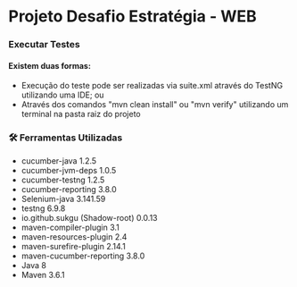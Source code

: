 # Projeto Desafio Estratégia - WEB

### Executar Testes

#### Existem duas formas:

 - Execução do teste pode ser realizadas via suite.xml através do TestNG utilizando uma IDE; ou
 - Através dos comandos "mvn clean install" ou "mvn verify" utilizando um terminal na pasta raiz do projeto

### 🛠️ Ferramentas Utilizadas

- cucumber-java 1.2.5
- cucumber-jvm-deps 1.0.5
- cucumber-testng 1.2.5
- cucumber-reporting 3.8.0
- Selenium-java 3.141.59
- testng 6.9.8
- io.github.sukgu (Shadow-root) 0.0.13
- maven-compiler-plugin 3.1
- maven-resources-plugin 2.4
- maven-surefire-plugin 2.14.1
- maven-cucumber-reporting 3.8.0
- Java 8
- Maven 3.6.1


